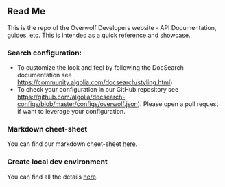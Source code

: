 ## Read Me
This is the repo of the Overwolf Developers website - API Documentation, guides, etc.
This is intended as a quick reference and showcase.

### Search configuration:

* To customize the look and feel by following the DocSearch documentation see https://community.algolia.com/docsearch/styling.html) 
* To check your configuration in our GitHub repository see https://github.com/algolia/docsearch-configs/blob/master/configs/overwolf.json). Please open a pull request if want to leverage your configuration.

### Markdown cheet-sheet

You can find our markdown cheet-sheet [here](markdown-cheat-sheet.md).

### Create local dev environment

You can find all the details [here](create-local-dev-env.md).

